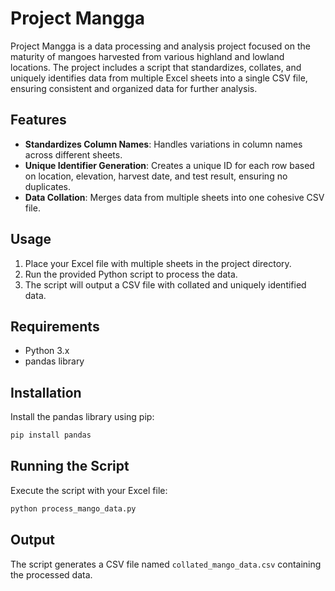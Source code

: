 # Project Mangga

Project Mangga is a data processing and analysis project focused on the maturity of mangoes harvested from various highland and lowland locations. The project includes a script that standardizes, collates, and uniquely identifies data from multiple Excel sheets into a single CSV file, ensuring consistent and organized data for further analysis.

## Features
- **Standardizes Column Names**: Handles variations in column names across different sheets.
- **Unique Identifier Generation**: Creates a unique ID for each row based on location, elevation, harvest date, and test result, ensuring no duplicates.
- **Data Collation**: Merges data from multiple sheets into one cohesive CSV file.

## Usage
1. Place your Excel file with multiple sheets in the project directory.
2. Run the provided Python script to process the data.
3. The script will output a CSV file with collated and uniquely identified data.

## Requirements
- Python 3.x
- pandas library

## Installation
Install the pandas library using pip:
```bash
pip install pandas
```

## Running the Script
Execute the script with your Excel file:
```bash
python process_mango_data.py
```

## Output
The script generates a CSV file named `collated_mango_data.csv` containing the processed data.


